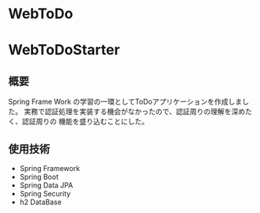# WebToDo
# WebToDoStarter
## 概要
Spring Frame Work の学習の一環としてToDoアプリケーションを作成しました。
実務で認証処理を実装する機会がなかったので、認証周りの理解を深めたく、認証周りの
機能を盛り込むことにした。

## 使用技術
- Spring Framework
- Spring Boot
- Spring Data JPA
- Spring Security
- h2 DataBase
